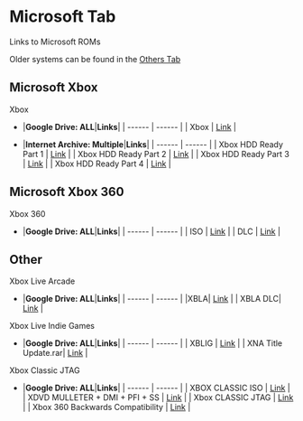# Microsoft Tab
Links to Microsoft ROMs<br/>

Older systems can be found in the [Others Tab](/megathread/other)<br/>

## **Microsoft Xbox**<br/> 
Xbox

- |**Google Drive: ALL**|**Links**|
| ------ | ------ |
| Xbox | [Link](https://drive.google.com/drive/folders/1m7Zf72XX4M2nQjI4zGRw8aZPtQqm79YP) |

- |**Internet Archive: Multiple**|**Links**|
| ------ | ------ |
| Xbox HDD Ready Part 1 | [Link](https://archive.org/details/XBOX_HDD_READY) |
| Xbox HDD Ready Part 2 | [Link](https://archive.org/details/XBOX_HDD_READY_2) |
| Xbox HDD Ready Part 3 | [Link](https://archive.org/details/XBOX_HDD_READY_2_201710) |
| Xbox HDD Ready Part 4 | [Link](https://archive.org/details/XBOX_HDD_READY_3) |

## **Microsoft Xbox 360**<br/> 
Xbox 360

- |**Google Drive: ALL**|**Links**|
| ------ | ------ |
| ISO | [Link](https://drive.google.com/drive/folders/1vTk6alNUwMCo5RarcOiyHvPFjdTlTfwu) |
| DLC | [Link](https://drive.google.com/drive/folders/1YpVTuyNb3xoFz4q7JGsWzXm1fGcFCzGD) |

## **Other**<br/>
Xbox Live Arcade

- |**Google Drive: ALL**|**Links**|
| ------ | ------ |
|XBLA| [Link](https://drive.google.com/drive/folders/1YOuaQHFW_Ic_sQg1--FvyBbmqxLXrJRj) |
| XBLA DLC| [Link](https://drive.google.com/drive/folders/1IkhUA6YGZeL1uZjCdeG5JVmRXP684VKe) |

Xbox Live Indie Games

- |**Google Drive: ALL**|**Links**|
| ------ | ------ |
| XBLIG | [Link](https://drive.google.com/drive/folders/1eJz3kYUSSkvjUBs88LZZxT4bm-E_8w3L) |
| XNA Title Update.rar| [Link](https://drive.google.com/drive/folders/1jAPoCui1f4hysh85nB6OAwkN9IH-z0ed) |

Xbox Classic JTAG

- |**Google Drive: ALL**|**Links**|
| ------ | ------ |
| XBOX CLASSIC ISO | [Link](https://drive.google.com/drive/folders/1utNRA6jbt19UCMGLYHo7qg6d6jJuoVhJ) |
| XDVD MULLETER + DMI + PFI + SS | [Link](https://drive.google.com/drive/folders/1VFpqp_rC5SivnjNc0EhOLxXAuYIK8oO2) |
| Xbox CLASSIC JTAG | [Link](https://drive.google.com/drive/folders/1qWdADm1eYd7ADjvON0N9MkzPYn8WfmFL) |
| Xbox 360 Backwards Compatibility | [Link](https://drive.google.com/drive/folders/1raK5FRJsWSWR5YfueV_aed33J97K3SDU) |

